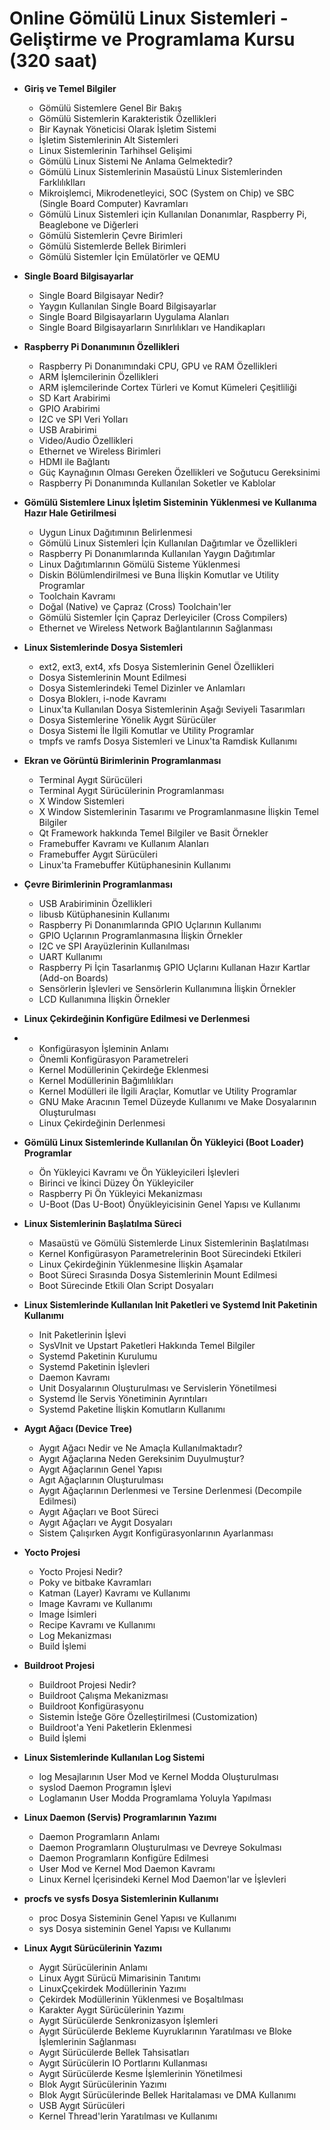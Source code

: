 # Online Gömülü Linux Sistemleri - Geliştirme ve Programlama Kursu (320 saat)

* __Giriş ve Temel Bilgiler__

   * Gömülü Sistemlere Genel Bir Bakış
   * Gömülü Sistemlerin Karakteristik Özellikleri  
   * Bir Kaynak Yöneticisi Olarak İşletim Sistemi
   * İşletim Sistemlerinin Alt Sistemleri
   * Linux Sistemlerinin Tarhihsel Gelişimi
   * Gömülü Linux Sistemi Ne Anlama Gelmektedir?
   * Gömülü Linux Sistemlerinin Masaüstü Linux Sistemlerinden Farklılıklları
   * Mikroişlemci, Mikrodenetleyici, SOC (System on Chip) ve SBC (Single Board Computer) Kavramları
   * Gömülü Linux Sistemleri için Kullanılan Donanımlar, Raspberry Pi, Beaglebone ve Diğerleri
   * Gömülü Sistemlerin Çevre Birimleri
   * Gömülü Sistemlerde Bellek Birimleri
   * Gömülü Sistemler İçin Emülatörler ve QEMU

* __Single Board Bilgisayarlar__

    * Single Board Bilgisayar Nedir?
    * Yaygın Kullanılan Single Board Bilgisayarlar
    * Single Board Bilgisayarların Uygulama Alanları
    * Single Board Bilgisayarların Sınırlılıkları ve Handikapları

* __Raspberry Pi Donanımının Özellikleri__
    
    * Raspberry Pi Donanımındaki CPU, GPU ve RAM Özellikleri
    * ARM İşlemcilerinin Özellikleri
    * ARM işlemcilerinde Cortex Türleri ve Komut Kümeleri Çeşitliliği
    * SD Kart Arabirimi
    * GPIO Arabirimi
    * I2C ve SPI Veri Yolları
    * USB Arabirimi
    * Video/Audio Özellikleri
    * Ethernet ve Wireless Birimleri
    * HDMI ile Bağlantı
    * Güç Kaynağının Olması Gereken Özellikleri ve Soğutucu Gereksinimi
    * Raspberry Pi Donanımında Kullanılan Soketler ve Kablolar
      
* __Gömülü Sistemlere Linux İşletim Sisteminin Yüklenmesi ve Kullanıma Hazır Hale Getirilmesi__

    * Uygun Linux Dağıtımının Belirlenmesi
    * Gömülü Linux Sistemleri İçin Kullanılan Dağıtımlar ve Özellikleri
    * Raspberry Pi Donanımlarında Kullanılan Yaygın Dağıtımlar
    * Linux Dağıtımlarının Gömülü Sisteme Yüklenmesi
    * Diskin Bölümlendirilmesi ve Buna İlişkin Komutlar ve Utility Programlar
    * Toolchain Kavramı
    * Doğal (Native) ve Çapraz (Cross) Toolchain'ler
    * Gömülü Sistemler İçin Çapraz Derleyiciler (Cross Compilers)
    * Ethernet ve Wireless Network Bağlantılarının Sağlanması 

* __Linux Sistemlerinde Dosya Sistemleri__

    * ext2, ext3, ext4, xfs Dosya Sistemlerinin Genel Özellikleri
    * Dosya Sistemlerinin Mount Edilmesi
    * Dosya Sistemlerindeki Temel Dizinler ve Anlamları
    * Dosya Bloklerı, i-node Kavramı
    * Linux'ta Kullanılan Dosya Sistemlerinin Aşağı Seviyeli Tasarımları
    * Dosya Sistemlerine Yönelik Aygıt Sürücüler
    * Dosya Sistemi İle İlgili Komutlar ve Utility Programlar
    * tmpfs ve ramfs Dosya Sistemleri ve Linux'ta Ramdisk Kullanımı

* __Ekran ve Görüntü Birimlerinin Programlanması__
  
   * Terminal Aygıt Sürücüleri
   * Terminal Aygıt Sürücülerinin Programlanması
   * X Window Sistemleri
   * X Window Sistemlerinin Tasarımı ve Programlanmasıne İlişkin Temel Bilgiler
   * Qt Framework hakkında Temel Bilgiler ve Basit Örnekler
   * Framebuffer Kavramı ve Kullanım Alanları
   * Framebuffer Aygıt Sürücüleri
   * Linux'ta Framebuffer Kütüphanesinin Kullanımı
        
* __Çevre Birimlerinin Programlanması__
  
   * USB Arabiriminin Özellikleri 
   * libusb Kütüphanesinin Kullanımı
   * Raspberry Pi Donanımlarında GPIO Uçlarının Kullanımı
   * GPIO Uçlarının Programlanmasına İlişkin Örnekler
   * I2C ve SPI Arayüzlerinin Kullanılması
   * UART Kullanımı
   * Raspberry Pi İçin Tasarlanmış GPIO Uçlarını Kullanan Hazır Kartlar (Add-on Boards)
   * Sensörlerin İşlevleri ve Sensörlerin Kullanımına İlişkin Örnekler
   * LCD Kullanımına İlişkin Örnekler

* __Linux Çekirdeğinin Konfigüre Edilmesi ve Derlenmesi__
* 
    * Konfigürasyon İşleminin Anlamı
    * Önemli Konfigürasyon Parametreleri
    * Kernel Modüllerinin Çekirdeğe Eklenmesi
    * Kernel Modüllerinin Bağımlılıkları
    * Kernel Modülleri ile İlgili Araçlar, Komutlar ve Utility Programlar
    * GNU Make Aracının Temel Düzeyde Kullanımı ve Make Dosyalarının Oluşturulması
    * Linux Çekirdeğinin Derlenmesi

* __Gömülü Linux Sistemlerinde Kullanılan Ön Yükleyici (Boot Loader) Programlar__

  * Ön Yükleyici Kavramı ve Ön Yükleyicileri İşlevleri
  * Birinci ve İkinci Düzey Ön Yükleyiciler 
  * Raspberry Pi Ön Yükleyici Mekanizması
  * U-Boot (Das U-Boot) Önyükleyicisinin Genel Yapısı ve Kullanımı
    
* __Linux Sistemlerinin Başlatılma Süreci__
  
  * Masaüstü ve Gömülü Sistemlerde Linux Sistemlerinin Başlatılması
  * Kernel Konfigürasyon Parametrelerinin Boot Sürecindeki Etkileri
  * Linux Çekirdeğinin Yüklenmesine İlişkin Aşamalar
  * Boot Süreci Sırasında Dosya Sistemlerinin Mount Edilmesi
  * Boot Sürecinde Etkili Olan Script Dosyaları

* __Linux Sistemlerinde Kullanılan Init Paketleri ve Systemd Init Paketinin Kullanımı__

  * Init Paketlerinin İşlevi
  * SysVInit ve Upstart Paketleri Hakkında Temel Bilgiler
  * Systemd Paketinin Kurulumu
  * Systemd Paketinin İşlevleri
  * Daemon Kavramı 
  * Unit Dosyalarının Oluşturulması ve Servislerin Yönetilmesi
  * Systemd İle Servis Yönetiminin Ayrıntıları
  * Systemd Paketine İlişkin Komutların Kullanımı
  
* __Aygıt Ağacı (Device Tree)__
  
   * Aygıt Ağacı Nedir ve Ne Amaçla Kullanılmaktadır?
   * Aygıt Ağaçlarına Neden Gereksinim Duyulmuştur? 
   * Aygıt Ağaçlarının Genel Yapısı
   * Agıt Ağaçlarının Oluşturulması
   * Aygıt Ağaçlarının Derlenmesi ve Tersine Derlenmesi (Decompile Edilmesi)
   * Aygıt Ağaçları ve Boot Süreci
   * Aygıt Ağaçları ve Aygıt Dosyaları
   * Sistem Çalışırken Aygıt Konfigürasyonlarının Ayarlanması
 
* __Yocto Projesi__
  
    * Yocto Projesi Nedir?
    * Poky ve bitbake Kavramları
    * Katman (Layer) Kavramı ve Kullanımı
    * Image Kavramı ve Kullanımı
    * Image İsimleri
    * Recipe Kavramı ve Kullanımı
    * Log Mekanizması
    * Build İşlemi
   
* __Buildroot Projesi__
  
    * Buildroot Projesi Nedir?
    * Buildroot Çalışma Mekanizması
    * Buildroot Konfigürasyonu
    * Sistemin İsteğe Göre Özelleştirilmesi (Customization)
    * Buildroot'a Yeni Paketlerin Eklenmesi
    * Build İşlemi

* __Linux Sistemlerinde Kullanılan Log Sistemi__

    * log Mesajlarının User Mod ve Kernel Modda Oluşturulması
    * syslod Daemon Programın İşlevi
    * Loglamanın User Modda Programlama Yoluyla Yapılması

* __Linux Daemon (Servis) Programlarının Yazımı__

    * Daemon Programların Anlamı
    * Daemon Programların Oluşturulması ve Devreye Sokulması
    * Daemon Programların Konfigüre Edilmesi
    * User Mod ve Kernel Mod Daemon Kavramı
    * Linux Kernel İçerisindeki Kernel Mod Daemon'lar ve İşlevleri 

* __procfs ve sysfs Dosya Sistemlerinin Kullanımı__
  
    * proc Dosya Sisteminin Genel Yapısı ve Kullanımı
    * sys Dosya sisteminin Genel Yapısı ve Kullanımı
     
* __Linux Aygıt Sürücülerinin Yazımı__
  
    * Aygıt Sürücülerinin Anlamı
    * Linux Aygıt Sürücü Mimarisinin Tanıtımı
    * LinuxÇçekirdek Modüllerinin Yazımı
    * Çekirdek Modüllerinin Yüklenmesi ve Boşaltılması
    * Karakter Aygıt Sürücülerinin Yazımı
    * Aygıt Sürücülerde Senkronizasyon İşlemleri
    * Aygıt Sürücülerde Bekleme Kuyruklarının Yaratılması ve Bloke İşlemlerinin Sağlanması
    * Aygıt Sürücülerde Bellek Tahsisatları
    * Aygıt Sürücülerin IO Portlarını Kullanması
    * Aygıt Sürücülerde Kesme İşlemlerinin Yönetilmesi
    * Blok Aygıt Sürücülerinin Yazımı
    * Blok Aygıt Sürücülerinde Bellek Haritalaması ve DMA Kullanımı
    * USB Aygıt Sürücüleri
    * Kernel Thread'lerin Yaratılması ve Kullanımı
  
